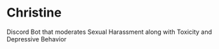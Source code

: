 # Christine
Discord Bot that moderates Sexual Harassment along with Toxicity and Depressive Behavior
